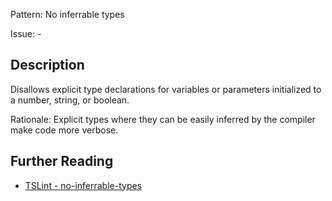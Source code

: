 Pattern: No inferrable types

Issue: -

## Description

Disallows explicit type declarations for variables or parameters initialized to a number, string, or boolean.  
  
Rationale: Explicit types where they can be easily inferred by the compiler make code more verbose.

## Further Reading

* [TSLint - no-inferrable-types](https://palantir.github.io/tslint/rules/no-inferrable-types)